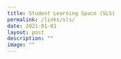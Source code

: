 ```yaml
---
title: Student Learning Space (SLS)
permalink: /links/sls/
date: 2021-01-01
layout: post
description: ""
image: ""
---
```


